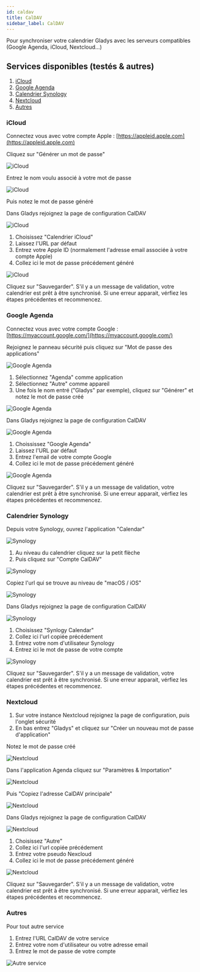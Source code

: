 ```yaml
---
id: caldav
title: CalDAV
sidebar_label: CalDAV
---
```


Pour synchroniser votre calendrier Gladys avec les serveurs compatibles (Google Agenda, iCloud, Nextcloud...)

## Services disponibles (testés & autres)

1. [iCloud](#icloud)
2. [Google Agenda](#google-agenda)
3. [Calendrier Synology](#calendrier-synology)
4. [Nextcloud](#nextcloud)
5. [Autres](#autres)

### iCloud

Connectez vous avec votre compte Apple : [https://appleid.apple.com](https://appleid.apple.com)

Cliquez sur "Générer un mot de passe"

![iCloud](../../../../../static/img/docs/fr/configuration/caldav/apple_1_app_password.png)

Entrez le nom voulu associé à votre mot de passe

![iCloud](../../../../../static/img/docs/fr/configuration/caldav/apple_2_password_modal.png)

Puis notez le mot de passe généré

Dans Gladys rejoignez la page de configuration CalDAV

![iCloud](../../../../../static/img/docs/fr/configuration/caldav/apple_3_integration.png)

1. Choisissez "Calendrier iCloud"
2. Laissez l'URL par défaut
3. Entrez votre Apple ID (normalement l'adresse email associée à votre compte Apple)
4. Collez ici le mot de passe précédement généré

![iCloud](../../../../../static/img/docs/fr/configuration/caldav/apple_4_apple_config.png)

Cliquez sur "Sauvegarder". S'il y a un message de validation, votre calendrier est prêt à être synchronisé. Si une erreur apparait, vérfiez les étapes précédentes et recommencez.

### Google Agenda

Connectez vous avec votre compte Google : [https://myaccount.google.com/](https://myaccount.google.com/)

Rejoignez le panneau sécurité puis cliquez sur "Mot de passe des applications"

![Google Agenda](../../../../../static/img/docs/fr/configuration/caldav/google_1_app_password.png)

1. Sélectionnez "Agenda" comme application
2. Sélectionnez "Autre" comme appareil
3. Une fois le nom entré ("Gladys" par exemple), cliquez sur "Générer" et notez le mot de passe créé

![Google Agenda](../../../../../static/img/docs/fr/configuration/caldav/google_2_generate.png)

Dans Gladys rejoignez la page de configuration CalDAV

![Google Agenda](../../../../../static/img/docs/fr/configuration/caldav/apple_3_integration.png)

1. Choississez "Google Agenda"
2. Laissez l'URL par défaut
3. Entrez l'email de votre compte Google
4. Collez ici le mot de passe précédement généré

![Google Agenda](../../../../../static/img/docs/fr/configuration/caldav/google_4_google_config.png)

Cliquez sur "Sauvegarder". S'il y a un message de validation, votre calendrier est prêt à être synchronisé. Si une erreur apparait, vérfiez les étapes précédentes et recommencez.

### Calendrier Synology

Depuis votre Synology, ouvrez l'application "Calendar"

![Synology](../../../../../static/img/docs/fr/configuration/caldav/synology_1_app_calendar.png)

1. Au niveau du calendrier cliquez sur la petit flèche
2. Puis cliquez sur "Compte CalDAV"

![Synology](../../../../../static/img/docs/fr/configuration/caldav/synology_2_app_calendar.png)

Copiez l'url qui se trouve au niveau de "macOS / iOS"

![Synology](../../../../../static/img/docs/fr/configuration/caldav/synology_3_calendar_url.png)

Dans Gladys rejoignez la page de configuration CalDAV

![Synology](../../../../../static/img/docs/fr/configuration/caldav/apple_3_integration.png)

1. Choisissez "Synlogy Calendar"
2. Collez ici l'url copiée précédement
3. Entrez votre nom d'utilisateur Synology
4. Entrez ici le mot de passe de votre compte

![Synology](../../../../../static/img/docs/fr/configuration/caldav/apple_4_apple_config.png)

Cliquez sur "Sauvegarder". S'il y a un message de validation, votre calendrier est prêt à être synchronisé. Si une erreur apparait, vérfiez les étapes précédentes et recommencez.

### Nextcloud

1. Sur votre instance Nextcloud rejoignez la page de configuration, puis l'onglet sécurité
2. En bas entrez "Gladys" et cliquez sur "Créer un nouveau mot de passe d'application"

Notez le mot de passe créé

![Nextcloud](../../../../../static/img/docs/fr/configuration/caldav/nextcloud_1_app_password.png)

Dans l'application Agenda cliquez sur "Paramètres & Importation"

![Nextcloud](../../../../../static/img/docs/fr/configuration/caldav/nextcloud_2_config.png)

Puis "Copiez l'adresse CalDAV principale"

![Nextcloud](../../../../../static/img/docs/fr/configuration/caldav/nextcloud_3_config_url.png)

Dans Gladys rejoignez la page de configuration CalDAV

![Nextcloud](../../../../../static/img/docs/fr/configuration/caldav/apple_3_integration.png)

1. Choisissez "Autre"
2. Collez ici l'url copiée précédement
3. Entrez votre pseudo Nexcloud
4. Collez ici le mot de passe précédement généré

![Nextcloud](../../../../../static/img/docs/fr/configuration/caldav/apple_4_apple_config.png)

Cliquez sur "Sauvegarder". S'il y a un message de validation, votre calendrier est prêt à être synchronisé. Si une erreur apparait, vérfiez les étapes précédentes et recommencez.

### Autres

Pour tout autre service

1. Entrez l'URL CalDAV de votre service
2. Entrez votre nom d'utilisateur ou votre adresse email
3. Entrez le mot de passe de votre compte

![Autre service](../../../../../static/img/docs/fr/configuration/caldav/other_config.png)
